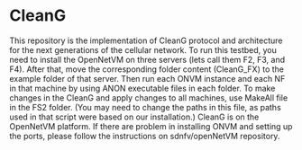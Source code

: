 CleanG
==
This repository is the implementation of CleanG protocol and architecture for the next generations of the cellular network.
To run this testbed, you need to install the OpenNetVM on three servers (lets call them F2, F3, and F4).
After that, move the corresponding folder content (CleanG_FX) to the example folder of that server.
Then run each ONVM instance and each NF in that machine by using ANON executable files in each folder.
To make changes in the CleanG and apply changes to all machines, use MakeAll file in the FS2 folder.
(You may need to change the paths in this file, as paths used in that script were based on our installation.)
CleanG is on the OpenNetVM platform. If there are problem in installing ONVM and setting up the ports, please follow the instructions on  sdnfv/openNetVM repository.
